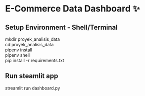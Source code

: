 # E-Commerce Data Dashboard :sparkles:
## Setup Environment - Shell/Terminal
mkdir proyek_analisis_data<br>
cd proyek_analisis_data<br>
pipenv install<br>
pipenv shell<br>
pip install -r requirements.txt<br>
## Run steamlit app
streamlit run dashboard.py
